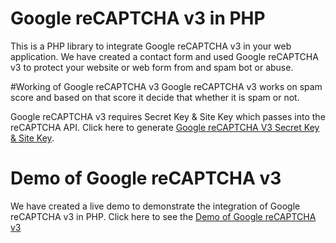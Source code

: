 # Google reCAPTCHA v3 in PHP
 This is a PHP library to integrate Google reCAPTCHA v3 in your web application. We have created a contact form and used Google reCAPTCHA v3 to protect your website or web form from and spam bot or abuse.
 
 #Working of Google reCAPTCHA v3
 Google reCAPTCHA v3 works on spam score and based on that score it decide that whether it is spam or not.
 
 Google reCAPTCHA v3 requires Secret Key & Site Key which passes into the reCAPTCHA API. Click here to generate <a href="https://www.discussdesk.com/google-recaptcha-how-to-get-secret-key-the-site-key.htm">Google reCAPTCHA V3 Secret Key & Site Key</a>.
 
 # Demo of Google reCAPTCHA v3
 We have created a live demo to demonstrate the integration of Google reCAPTCHA v3 in PHP. Click here to see the <a href="https://demo.discussdesk.com/integrate_google_recaptcha_v3_in_php/">Demo of Google reCAPTCHA v3</a>
 
 
 
 
